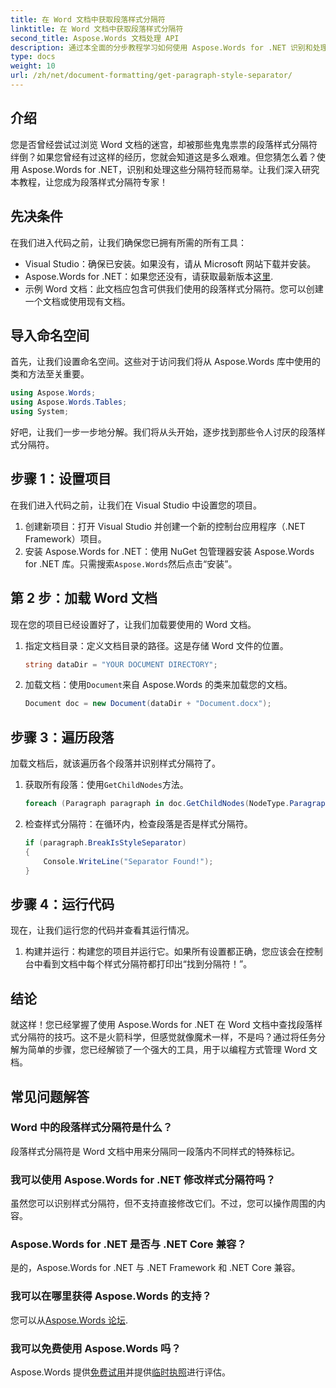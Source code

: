 ```yaml
---
title: 在 Word 文档中获取段落样式分隔符
linktitle: 在 Word 文档中获取段落样式分隔符
second_title: Aspose.Words 文档处理 API
description: 通过本全面的分步教程学习如何使用 Aspose.Words for .NET 识别和处理 Word 文档中的段落样式分隔符。
type: docs
weight: 10
url: /zh/net/document-formatting/get-paragraph-style-separator/
---
```


## 介绍

您是否曾经尝试过浏览 Word 文档的迷宫，却被那些鬼鬼祟祟的段落样式分隔符绊倒？如果您曾经有过这样的经历，您就会知道这是多么艰难。但您猜怎么着？使用 Aspose.Words for .NET，识别和处理这些分隔符轻而易举。让我们深入研究本教程，让您成为段落样式分隔符专家！

## 先决条件

在我们进入代码之前，让我们确保您已拥有所需的所有工具：

- Visual Studio：确保已安装。如果没有，请从 Microsoft 网站下载并安装。
-  Aspose.Words for .NET：如果您还没有，请获取最新版本[这里](https://releases.aspose.com/words/net/).
- 示例 Word 文档：此文档应包含可供我们使用的段落样式分隔符。您可以创建一个文档或使用现有文档。

## 导入命名空间

首先，让我们设置命名空间。这些对于访问我们将从 Aspose.Words 库中使用的类和方法至关重要。

```csharp
using Aspose.Words;
using Aspose.Words.Tables;
using System;
```

好吧，让我们一步一步地分解。我们将从头开始，逐步找到那些令人讨厌的段落样式分隔符。

## 步骤 1：设置项目

在我们进入代码之前，让我们在 Visual Studio 中设置您的项目。

1. 创建新项目：打开 Visual Studio 并创建一个新的控制台应用程序（.NET Framework）项目。
2. 安装 Aspose.Words for .NET：使用 NuGet 包管理器安装 Aspose.Words for .NET 库。只需搜索`Aspose.Words`然后点击“安装”。

## 第 2 步：加载 Word 文档

现在您的项目已经设置好了，让我们加载要使用的 Word 文档。

1. 指定文档目录：定义文档目录的路径。这是存储 Word 文件的位置。

    ```csharp
    string dataDir = "YOUR DOCUMENT DIRECTORY";
    ```

2. 加载文档：使用`Document`来自 Aspose.Words 的类来加载您的文档。

    ```csharp
    Document doc = new Document(dataDir + "Document.docx");
    ```

## 步骤 3：遍历段落

加载文档后，就该遍历各个段落并识别样式分隔符了。

1. 获取所有段落：使用`GetChildNodes`方法。

    ```csharp
    foreach (Paragraph paragraph in doc.GetChildNodes(NodeType.Paragraph, true))
    ```

2. 检查样式分隔符：在循环内，检查段落是否是样式分隔符。

    ```csharp
    if (paragraph.BreakIsStyleSeparator)
    {
        Console.WriteLine("Separator Found!");
    }
    ```

## 步骤 4：运行代码

现在，让我们运行您的代码并查看其运行情况。

1. 构建并运行：构建您的项目并运行它。如果所有设置都正确，您应该会在控制台中看到文档中每个样式分隔符都打印出“找到分隔符！”。

## 结论

就这样！您已经掌握了使用 Aspose.Words for .NET 在 Word 文档中查找段落样式分隔符的技巧。这不是火箭科学，但感觉就像魔术一样，不是吗？通过将任务分解为简单的步骤，您已经解锁了一个强大的工具，用于以编程方式管理 Word 文档。

## 常见问题解答

### Word 中的段落样式分隔符是什么？
段落样式分隔符是 Word 文档中用来分隔同一段落内不同样式的特殊标记。

### 我可以使用 Aspose.Words for .NET 修改样式分隔符吗？
虽然您可以识别样式分隔符，但不支持直接修改它们。不过，您可以操作周围的内容。

### Aspose.Words for .NET 是否与 .NET Core 兼容？
是的，Aspose.Words for .NET 与 .NET Framework 和 .NET Core 兼容。

### 我可以在哪里获得 Aspose.Words 的支持？
您可以从[Aspose.Words 论坛](https://forum.aspose.com/c/words/8).

### 我可以免费使用 Aspose.Words 吗？
 Aspose.Words 提供[免费试用](https://releases.aspose.com/)并提供[临时执照](https://purchase.aspose.com/temporary-license/)进行评估。